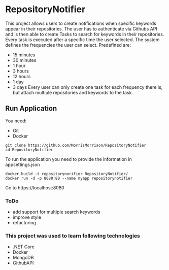 # RepositoryNotifier 
This project allows users to create notifications when specific keywords appear in their repositories.
The user has to authenticate via Githubs API and is then able to create Tasks to search for keywords in their repositories.
Every task is executed after a specific time the user selected.
The system defines the frequencies the user can select.
Predefined are:
* 15 minutes
* 30 minutes
*  1 hour
*  3 hours
* 12 hours
*  1 day
*  3 days
Every user can only create one task for each frequency there is, but attach multiple repositories and keywords to the task.


## Run Application
You need:
* Git
* Docker

```
git clone https://github.com/MorrisMorrison/RepositoryNotifier
cd RepositoryNotifier
```

To run the application you need to provide the information in appsettings.json

```
docker build -t repositorynorifier RepositoryNotifier/
docker run -d -p 8080:80 --name myapp repositorynotifier
```

Go to https://localhost:8080

### ToDo
* add support for multiple search keywords
* improve style
* refactoring

### This project was used to learn following technologies
* .NET Core
* Docker
* MongoDB
* GithubAPI
